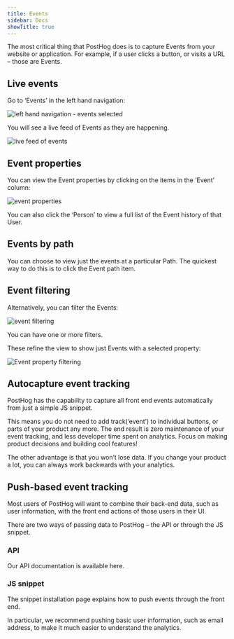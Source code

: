 ```yaml
---
title: Events
sidebar: Docs
showTitle: true
---
```


The most critical thing that PostHog does is to capture Events from your website or application. For example, if a user clicks a button, or visits a URL – those are Events.

## Live events

Go to ‘Events’ in the left hand navigation:

![left hand navigation - events selected](https://posthog.com/wp-content/uploads/2020/03/Posthog-15.png)

You will see a live feed of Events as they are happening.

![live feed of events](https://posthog.com/wp-content/uploads/2020/02/Screenshot-2020-02-09-at-18.05.28.png)

## Event properties

You can view the Event properties by clicking on the items in the ‘Event’ column:

![event properties](https://posthog.com/wp-content/uploads/2020/02/Screenshot-2020-02-09-at-18.06.41.png)

You can also click the ‘Person’ to view a full list of the Event history of that User.

## Events by path

You can choose to view just the events at a particular Path. The quickest way to do this is to click the Event path item.


## Event filtering

Alternatively, you can filter the Events:

![event filtering](https://posthog.com/wp-content/uploads/2020/03/Posthog-11.png)

You can have one or more filters.

These refine the view to show just Events with a selected property:

![Event property filtering](https://posthog.com/wp-content/uploads/2020/02/Screenshot-2020-02-09-at-18.09.29.png)

## Autocapture event tracking

PostHog has the capability to capture all front end events automatically from just a simple JS snippet.

This means you do not need to add track(‘event’) to individual buttons, or parts of your product any more. The end result is zero maintenance of your event tracking, and less developer time spent on analytics. Focus on making product decisions and building cool features!

The other advantage is that you won’t lose data. If you change your product a lot, you can always work backwards with your analytics.

## Push-based event tracking

Most users of PostHog will want to combine their back-end data, such as user information, with the front end actions of those users in their UI.

There are two ways of passing data to PostHog – the API or through the JS snippet.

### API

Our API documentation is available here.

### JS snippet

The snippet installation page explains how to push events through the front end.

In particular, we recommend pushing basic user information, such as email address, to make it much easier to understand the analytics.

